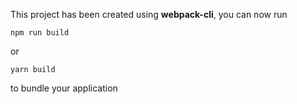 

This project has been created using **webpack-cli**, you can now run

```
npm run build
```

or

```
yarn build
```

to bundle your application
